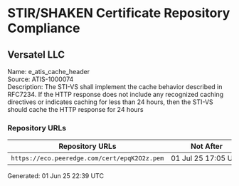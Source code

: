 # STIR/SHAKEN Certificate Repository Compliance

## Versatel LLC

Name: e_atis_cache_header\
Source: ATIS-1000074\
Description: The STI-VS shall implement the cache behavior described in RFC7234. If the HTTP response does not include any recognized caching directives or indicates caching for less than 24 hours, then the STI-VS should cache the HTTP response for 24 hours
### Repository URLs

| Repository URLs | Not After |  Problems | Link |
|-----------------|-----------|-----------|------|
| `https://eco.peeredge.com/cert/epqK2O2z.pem` | 01&#160;Jul&#160;25&#160;17:05&#160;UTC | true | [view](../../REPOS/9c03a43d2206a59a432a9cd18088b8fd573f8cb9/README.md) |


Generated: 01 Jun 25 22:39 UTC